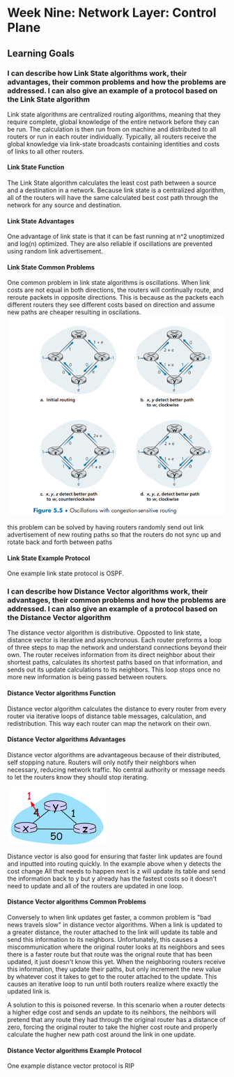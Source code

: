 # Week Nine: Network Layer: Control Plane

## Learning Goals

### I can describe how Link State algorithms work, their advantages, their common problems and how the problems are addressed. I can also give an example of a protocol based on the Link State algorithm

Link state algorithms are centralized routing algorithms, meaning that they require complete, global knowledge of the entire network before they can be run. The calculation is then run from on machine and distributed to all routers or run in each router individually. Typically, all routers receive the global knowledge via link-state broadcasts containing identities and costs of links to all other routers.

#### Link State Function

The Link State algorithm calculates the least cost path between a source and a destination in a network. Because link state is a centralized algorithm, all of the routers will have the same calculated best cost path through the network for any source and destination.

#### Link State Advantages

One advantage of link state is that it can be fast running at n^2 unoptimized and log(n) optimized. They are also reliable if oscillations are prevented using random link advertisement.

#### Link State Common Problems

One common problem in link state algorithms is oscillations. When link costs are not equal in both directions, the routers will continually route, and reroute packets in opposite directions. This is because as the packets each different routers they see different costs based on direction and assume new paths are cheaper resulting in oscilations.  
![oscillations](photos/p1.png)  

this problem can be solved by having routers randomly send out link advertisement of new routing paths so that the routers do not sync up and rotate back and forth between paths

#### Link State Example Protocol

One example link state protocol is OSPF.

### I can describe how Distance Vector algorithms work, their advantages, their common problems and how the problems are addressed. I can also give an example of a protocol based on the Distance Vector algorithm

The distance vector algorithm is distributive. Opposted to link state, distance vector is iterative and asynchronous. Each router preforms a loop of three steps to map the network and understand connections beyond their own. The router receives information from its direct neighbor about their shortest paths, calculates its shortest paths based on that information, and sends out its update calculations to its neighbors. This loop stops once no more new information is being passed between routers.

#### Distance Vector algorithms Function

Distance vector algorithm calculates the distance to every router from every router via iterative loops of distance table messages, calculation, and redistribution. This way each router can map the network on their own.

#### Distance Vector algorithms Advantages

Distance vector algorithms are advantageous because of their distributed, self stopping nature. Routers will only notify their neighbors when necessary, reducing network traffic. No central authority or message needs to let the routers know they should stop iterating.  

![test](photos/p2.png)  

Distance vector is also good for ensuring that faster link updates are found and inputted into routing quickly. In the example above when y detects the cost change All that needs to happen next is z will update its table and send the information back to y but y already has the fastest costs so it doesn't need to update and all of the routers are updated in one loop.

#### Distance Vector algorithms Common Problems

Conversely to when link updates get faster, a common problem is "bad news travels slow" in distance vector algorithms. When a link is updated to a greater distance, the router attached to the link will update its table and send this information to its neighbors. Unfortunately, this causes a miscommunication where the original router looks at its neighbors and sees there is a faster route but that route was the orignal route that has been updated, it just doesn't know this yet. When the neighboring routers receive this information, they update their paths, but only increment the new value by whatever cost it takes to get to the router attached to the update. This causes an iterative loop to run until both routers realize where exactly the updated link is.

A solution to this is poisoned reverse. In this scenario when a router detects a higher edge cost and sends an update to its neihbors, the neihbors will pretend that any route they had through the original router has a distance of zero, forcing the original router to take the higher cost route and properly calculate the hugher new path cost around the link in one update.

#### Distance Vector algorithms Example Protocol

One example distance vector protocol is RIP
